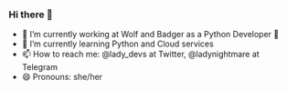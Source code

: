 ### Hi there 👋

- 🔭 I’m currently working at Wolf and Badger as a Python Developer 🐍
- 🌱 I’m currently learning Python and Cloud services
- 📫 How to reach me: @lady_devs at Twitter, @ladynightmare at Telegram
- 😄 Pronouns: she/her

<!--
**LadyNightmare/LadyNightmare** is a ✨ _special_ ✨ repository because its `README.md` (this file) appears on your GitHub profile.

Here are some ideas to get you started:

- 🔭 I’m currently working on ...
- 🌱 I’m currently learning ...
- 👯 I’m looking to collaborate on ...
- 🤔 I’m looking for help with ...
- 💬 Ask me about ...
- 📫 How to reach me: ...
- 😄 Pronouns: ...
- ⚡ Fun fact: ...
-->
